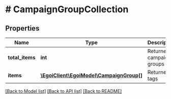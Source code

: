 # # CampaignGroupCollection

## Properties

Name | Type | Description | Notes
------------ | ------------- | ------------- | -------------
**total_items** | **int** | Returned campaign groups | [optional]
**items** | [**\EgoiClient\EgoiModel\CampaignGroup[]**](CampaignGroup.md) | Returned tags | [optional]

[[Back to Model list]](../../README.md#models) [[Back to API list]](../../README.md#endpoints) [[Back to README]](../../README.md)
